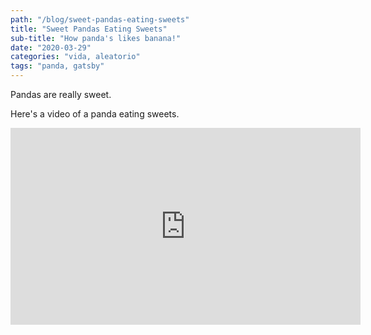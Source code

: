 ```yaml
---
path: "/blog/sweet-pandas-eating-sweets"
title: "Sweet Pandas Eating Sweets"
sub-title: "How panda's likes banana!"
date: "2020-03-29"
categories: "vida, aleatorio"
tags: "panda, gatsby"
---
```


Pandas are really sweet.

Here's a video of a panda eating sweets.

<iframe width="560" height="315" src="https://www.youtube.com/embed/4n0xNbfJLR8" frameborder="0" allowfullscreen></iframe>